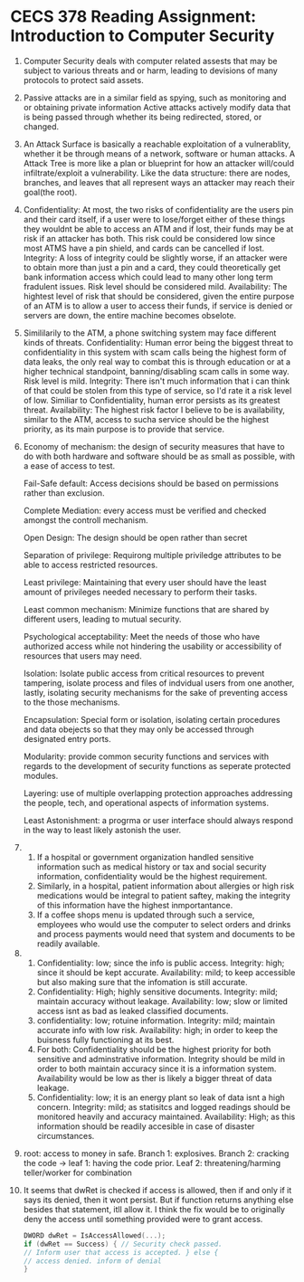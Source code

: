 # CECS 378 Reading Assignment: Introduction to Computer Security

1.  Computer Security deals with computer related assests that may be subject to various threats and or harm, leading to
    devisions of many protocols to protect said assets. 

2.  Passive attacks are in a similar field as spying, such as monitoring and or obtaining private information
    Active attacks actively modify data that is being passed through whether its being redirected, stored, or changed. 

3.  An Attack Surface is basically a reachable exploitation of a vulnerablity, whether it be through means of a network, software or human attacks.
    A Attack Tree is more like a plan or blueprint for how an attacker will/could infiltrate/exploit a vulnerability. Like the data structure: there are nodes, branches, and leaves that all represent ways an attacker may reach their goal(the root). 

4.  Confidentiality:  At most, the two risks of confidentiality are the users pin and their card itself, if a user were to lose/forget either of these things they wouldnt be able to access an ATM and if lost, their funds may be at risk if an attacker has both. This risk could be considered low since most ATMS have a pin shield, and cards can be cancelled if lost. 
    Integrity: A loss of integrity could be slightly worse, if an attacker were to obtain more than just a pin and a card, they could theoretically get bank information access which could lead to many other long term fradulent issues. Risk level should be considered mild.
    Availability: The hightest level of risk that should be considered, given the entire purpose of an ATM is to allow a user to access their funds, if service is denied or servers are down, the entire machine becomes obselote. 

5.  Simililarily to the ATM, a phone switching system may face different kinds of threats. 
    Confidentiality: Human error being the biggest threat to confidentiality in this system with scam calls being the highest form of data leaks, the only real way to combat this is through education or at a higher technical standpoint, banning/disabling scam calls in some way. Risk level is mild. 
    Integrity: There isn't much information that i can think of that could be stolen from this type of service, so I'd rate it a risk level of low. Similiar to Confidentiality, human error persists as its greatest threat. 
    Availability: The highest risk factor I believe to be is availability, similar to the ATM, access to sucha  service should be the highest priority, as its main purpose is to provide that service. 

6.  Economy of mechanism: the design of security measures that have to do with both hardware and software should
    be  as small as possible, with a ease of access to test.
    
    Fail-Safe default: Access decisions should be based on permissions rather than exclusion.
    
    Complete Mediation: every access must be verified and checked amongst the controll mechanism. 
    
    Open Design: The design should be open rather than secret
    
    Separation of privilege: Requirong multiple priviledge attributes to be able to access restricted resources. 
    
    Least privilege: Maintaining that every user should have the least amount of privileges needed necessary to perform their tasks. 
    
    Least common mechanism: Minimize functions that are shared by different users, leading to mutual security. 
    
    Psychological acceptability: Meet the needs of those who have authorized access while not hindering the usability or accessibility of resources that users may need. 
    
    Isolation: Isolate public access from critical resources to prevent tampering, isolate process and files of indvidual users  from one another, lastly, isolating security mechanisms for the sake of preventing access to the those mechanisms. 
    
    Encapsulation: Special form or isolation, isolating certain procedures and data obejects so that they may only be accessed through designated entry ports. 
    
    Modularity: provide common security functions and services with regards to the development of security functions as seperate protected modules. 
    
    Layering: use of multiple overlapping protection approaches addressing the people, tech, and operational aspects of information systems.
    
    Least Astonishment: a progrma or user interface should always respond in the way to least likely astonish the user.

7.  1)  If a hospital or government organization handled sensitive information such as medical history or tax and social security
    information, confidentiality would be the highest requirement. 
    2)  Similarly, in a hospital, patient information about allergies or high risk medications would be integral to patient saftey, making the integrity of this information have the highest inmportantance.
    3)  If a coffee shops menu is updated through such a service, employees who would use the computer to select orders and drinks and process payments would need that system and documents to be readily available.

8. 1)   Confidentiality: low; since the info is public access. Integrity: high; since it should be kept accurate. Availability: mild; to keep accessible but also making sure that the infomation is still accurate. 
    2)  Confidentiality: High; highly sensitive documents. Integrity: mild; maintain accuracy without leakage. Availability: low; slow or limited access isnt as bad as leaked classified documents. 
    3)  confidentiality: low; rotuine information. Integrity: mild; maintain accurate info with low risk. Availability: high; in order to keep the buisness fully functioning at its best.
    4)  For both: Confidentiality should be the highest priority for both sensitive and adminstrative information. Integrity should be mild in order to both maintain accuracy since it is a information system. Availability would be low as ther is likely a bigger threat of data leakage. 
    5) Confidentiality: low; it is an energy plant so leak of data isnt a high concern. Integrity: mild; as statisitcs and logged readings should be monitored heavily and accuracy maintained. Availability: High; as this information should be readily accesible in case of disaster circumstances. 

9.  root: access to money in safe. Branch 1: explosives. Branch 2: cracking the code -> leaf 1: having the code prior. Leaf 2: threatening/harming teller/worker for combination

10. It seems that dwRet is checked if access is allowed, then if and only if it says its denied, then it wont persist. But if function returns anything else besides that statement,  itll allow it. I think the fix would be to originally deny the access until something provided were to grant access. 

    ``` C
    DWORD dwRet = IsAccessAllowed(...);
    if (dwRet == Success) { // Security check passed.
    // Inform user that access is accepted. } else {
    // access denied. inform of denial
    }
    ```
